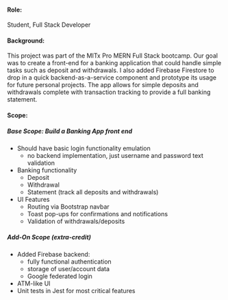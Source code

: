 #### Role:
Student, Full Stack Developer

#### Background:
This project was part of the MITx Pro MERN Full Stack bootcamp. Our goal was to create a front-end for a banking application that could handle simple tasks such as deposit and withdrawals. I also added Firebase Firestore to drop in a quick backend-as-a-service component and prototype its usage for future personal projects. The app allows for simple deposits and withdrawals complete with transaction tracking to provide a full banking statement. 

#### Scope:
##### Base Scope: Build a Banking App front end
- Should have basic login functionality emulation
   - no backend implementation, just username and password text validation
- Banking functionality
   - Deposit
   - Withdrawal
   - Statement (track all deposits and withdrawals)
- UI Features
   - Routing via Bootstrap navbar
   - Toast pop-ups for confirmations and notifications
   - Validation of withdrawals/deposits
##### Add-On Scope (extra-credit)
- Added Firebase backend:
    - fully functional authentication
    - storage of user/account data
    - Google federated login
- ATM-like UI
- Unit tests in Jest for most critical features

